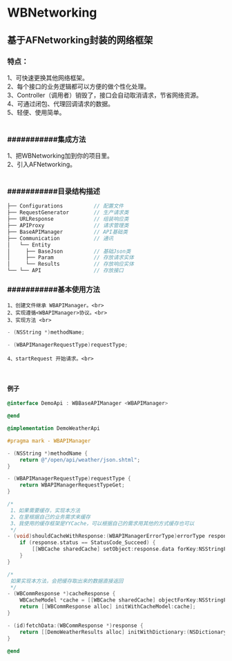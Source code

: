 # WBNetworking

## 基于AFNetworking封装的网络框架 <br>

### 特点：<br>
1、可快速更换其他网络框架。<br>
2、每个接口的业务逻辑都可以方便的做个性化处理。<br>
3、Controller（调用者）销毁了，接口会自动取消请求，节省网络资源。<br>
4、可通过闭包、代理回调请求的数据。<br>
5、轻便、使用简单。<br>
<br>
### ###########集成方法<br>
1、把WBNetworking加到你的项目里。<br>
2、引入AFNetworking。<br>
<br>
### ###########目录结构描述<br>
``` C
├── Configurations          // 配置文件
├── RequestGenerator        // 生产请求类
├── URLResponse             // 组装响应类
├── APIProxy                // 请求管理类
├── BaseAPIManager          // API基础类
├── Communication           // 通讯
│   └── Entity
│     ├── BaseJson          // 基础Json类
│     ├── Param             // 存放请求实体
│     └── Results           // 存放响应实体
└── └── API                 // 存放接口
```

### ###########基本使用方法<br>
    1、创建文件继承 WBAPIManager。<br>
    2、实现遵循<WBAPIManager>协议。<br>
    3、实现方法 <br>
``` Objective-C
- (NSString *)methodName;
```
``` Objective-C
- (WBAPIManagerRequestType)requestType;
```
    4、startRequest 开始请求。<br>
<br>

#### 例子<br>
``` Objective-C
@interface DemoApi : WBBaseAPIManager <WBAPIManager>

@end
```

``` Objective-C
@implementation DemoWeatherApi

#pragma mark - WBAPIManager

- (NSString *)methodName {
    return @"/open/api/weather/json.shtml";
}

- (WBAPIManagerRequestType)requestType {
    return WBAPIManagerRequestTypeGet;
}

/*
 1、如果需要缓存，实现本方法
 2、在里根据自己的业务需求来缓存
 3、我使用的缓存框架是YYCache，可以根据自己的需求用其他的方式缓存也可以
 */
- (void)shouldCacheWithResponse:(WBAPIManagerErrorType)errorType response:(WBCommResponse *)response {
    if (response.status == StatusCode_Succeed) {
        [[WBCache sharedCache] setObject:response.data forKey:NSStringFromClass(self.class)];
    }
}

/*
 如果实现本方法，会把缓存取出来的数据直接返回
 */
- (WBCommResponse *)cacheResponse {
    WBCacheModel *cache = [[WBCache sharedCache] objectForKey:NSStringFromClass(self.class)];
    return [[WBCommResponse alloc] initWithCacheModel:cache];
}

- (id)fetchData:(WBCommResponse *)response {
    return [[DemoWeatherResults alloc] initWithDictionary:(NSDictionary *)response.data error:nil];
}

@end
```
